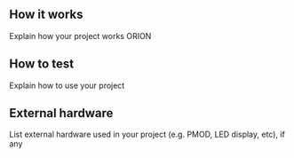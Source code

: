 <!---

This file is used to generate your project datasheet. Please fill in the information below and delete any unused
sections.

You can also include images in this folder and reference them in the markdown. Each image must be less than
512 kb in size, and the combined size of all images must be less than 1 MB.
-->

## How it works

Explain how your project works ORION

## How to test

Explain how to use your project

## External hardware

List external hardware used in your project (e.g. PMOD, LED display, etc), if any
